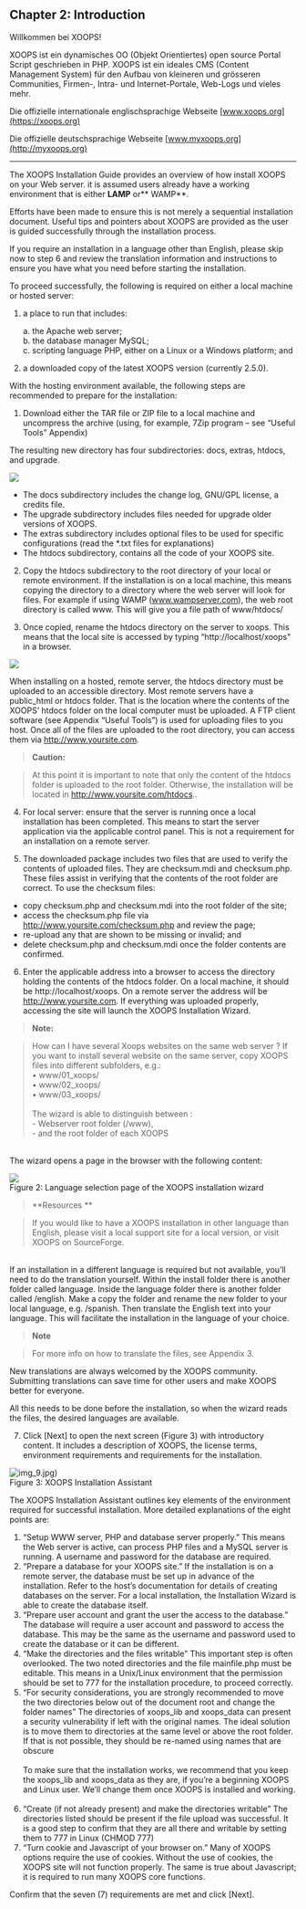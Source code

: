 ## Chapter 2: Introduction 


Willkommen bei XOOPS!

XOOPS ist ein dynamisches OO (Objekt Orientiertes) open source Portal Script geschrieben in PHP. XOOPS ist ein ideales CMS (Content Management System) für den Aufbau von kleineren und grösseren Communities, Firmen-, Intra- und Internet-Portale, Web-Logs und vieles mehr.

Die offizielle internationale englischsprachige Webseite [www.xoops.org](https://xoops.org)

Die offizielle deutschsprachige Webseite [www.myxoops.org](http://myxoops.org)

-------------------------------------

The XOOPS Installation Guide provides an overview of how install XOOPS on your Web server. it is assumed users already have a working environment that is either **LAMP** or** WAMP**. 

Efforts have been made to ensure this is not merely a sequential installation document. Useful tips and pointers about XOOPS are provided as the user is guided successfully through the installation process. 

If you require an installation in a language other than English, please skip now to step 6 and review the translation information and instructions to ensure you have what you need before starting the installation.

To proceed successfully, the following is required on either a local machine or hosted server:

1.	a place to run that includes:<br>

    a.	the Apache web server; <br>
    b.	the database manager MySQL;<br>
    c.	scripting language PHP, either on a Linux or a Windows platform; and<br>

2.	a downloaded copy of the latest XOOPS version (currently 2.5.0).

With the hosting environment available, the following steps are recommended to prepare for the installation:

1)	Download either the TAR file or ZIP file to a local machine and uncompress the archive (using, for example, 7Zip program – see “Useful Tools” Appendix) 

The resulting new directory has four subdirectories: docs, extras, htdocs, and upgrade.

![](../assets/img_2.jpg)
 
-	The docs subdirectory includes the change log, GNU/GPL license, a credits file. 
-	The upgrade subdirectory includes files needed for upgrade older versions of XOOPS.
-	The extras subdirectory includes optional files to be used for specific configurations (read the *.txt files for explanations)
-	The htdocs subdirectory, contains all the code of your XOOPS site. <br>

2) Copy the htdocs subdirectory to the root directory of your local or remote environment.  If the installation is on a local machine, this means copying the directory to a directory where the web server will look for files. For example if using  WAMP  (www.wampserver.com), the web root directory is called www. This will give you a file path of www/htdocs/ 

3)	Once copied, rename the htdocs directory on the server to xoops. This means that the local site is accessed by typing “http://localhost/xoops" in a browser. 

 ![](../assets/img_3.jpg)
 
When installing on a hosted, remote server, the htdocs directory must be uploaded to an accessible directory. Most remote servers have a public_html or htdocs folder.  That is the location where the contents of the XOOPS’ htdocs folder on the local computer must be uploaded. A FTP client software (see Appendix “Useful Tools”) is used for uploading files to you host. Once all of the files are uploaded to the root directory, you can access them via http://www.yoursite.com. 


> **Caution:**

> At this point it is important to note that only the content of the htdocs folder is uploaded to the root folder.  Otherwise, the installation will be located in http://www.yoursite.com/htdocs..

4) For local server: ensure that the server is running once a local installation has been completed.  This means to start the server application via the applicable control panel.  This is not a requirement for an installation on a remote server.

5)	The downloaded package includes two files that are used to verify the contents of uploaded files.  They are checksum.mdi and checksum.php.  These files assist in verifying that the contents of the root folder are correct.  To use the checksum files:

-	copy checksum.php and checksum.mdi into the root folder of the site;
-	access the checksum.php file via http://www.yoursite.com/checksum.php and review the page;
-	re-upload any that are shown to be missing or invalid; and
-	delete checksum.php and checksum.mdi once the folder contents are confirmed.

6)	Enter the applicable address into a browser to access the directory holding the contents of the htdocs folder.  On a local machine, it should be  http://localhost/xoops.  On a remote server the address will be http://www.yoursite.com.  If everything was uploaded properly, accessing the site will launch the XOOPS Installation Wizard.

> **Note:**

> How can I have several Xoops websites on the same web server ?
If you want to install several website on the same server, copy XOOPS files into different subfolders, e.g.:<br>• www/01_xoops/<br>• www/02_xoops/<br>• www/03_xoops/<br><br>The wizard is able to distinguish between :<br>- Webserver root folder (/www),<br>- and the root folder of each XOOPS


<br>The wizard opens a page in the browser with the following content: 

 ![](../assets/img_6.jpg)  
Figure 2: Language selection page of the XOOPS installation wizard<br>

> **Resources **

> If you would like to have a XOOPS installation in other language than English, please visit a local support site for a local version, or visit XOOPS on SourceForge. 


<br>If an installation in a different language is required but not available, you’ll need to do the translation yourself.  Within the install folder there is another folder called language. Inside the language folder there is another folder called /english. Make a copy the folder and rename the new folder to your local language, e.g. /spanish. Then translate the English text into your language.  This will facilitate the installation in the language of your choice.  

> **Note**

> For more info on how to translate the files, see Appendix 3.

New translations are always welcomed by the XOOPS community.  Submitting translations can save time for other users and make XOOPS better for everyone.


All this needs to be done before the installation, so when the wizard reads the files, the desired languages are available. 

7)	Click [Next] to open the next screen (Figure 3) with introductory content. It includes a description of XOOPS, the license terms, environment requirements and requirements for the installation. 

 
 ![img_9.jpg)](,,/assets/img_9.jpg)    
Figure 3: XOOPS Installation Assistant


The XOOPS Installation Assistant outlines key elements of the environment required for successful installation.  More detailed explanations of the eight points are:
1.	“Setup WWW server, PHP and database server properly.” 
This means the Web server is active, can process PHP files and a MySQL server is running. A username and password for the database are required. 
2.	“Prepare a database for your XOOPS site.” 
If the installation is on a remote server, the database must be set up in advance of the installation.  Refer to the host’s documentation for details of creating databases on the server.
For a local installation, the Installation Wizard is able to create the database itself.   
3.	“Prepare user account and grant the user the access to the database.”
The database will require a user account and password to access the database.  This may be the same as the username and password used to create the database or it can be different.
4.	“Make the directories and the files writable” 
This important step is often overlooked.  The two noted directories and the file mainfile.php must be editable.  This means in a Unix/Linux environment that the permission should be set to 777 for the installation procedure, to proceed correctly. 
5.	 “For security considerations, you are strongly recommended to move the two directories below out of the document root and change the folder names” 
The directories of xoops_lib and xoops_data can present a security vulnerability if left with the original names.  The ideal solution is to move them to directories at the same level or above the root folder.  If that is not possible, they should be re-named using names that are obscure<br><br>To make sure that the installation works, we recommend that you keep the xoops_lib and xoops_data as they are, if you’re a beginning XOOPS and Linux user. We’ll change them once XOOPS is installed and working.<br><br>
6.	“Create (if not already present) and make the directories writable”
The directories listed should be present if the file upload was successful.  It is a good step to confirm that they are all there and writable by setting them to 777 in Linux (CHMOD 777)
7.	“Turn cookie and Javascript of your browser on.”
Many of XOOPS options require the use of cookies. Without the use of cookies, the XOOPS site will not function properly. The same is true about Javascript; it is required to run many XOOPS core functions. 

Confirm that the seven (7) requirements are met and click [Next]. 

 
